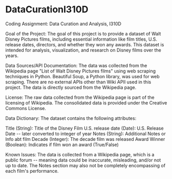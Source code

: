 # DataCurationI310D
Coding Assignment: Data Curation and Analysis, I310D

Goal of the Project:
The goal of this project is to provide a dataset of Walt Disney Pictures films, including essential information like film titles, U.S. release dates, directors, and whether they won any awards. This dataset is intended for analysis, visualization, and research on Disney films over the years.

Data Sources/API Documentation:
The data was collected from the Wikipedia page "List of Walt Disney Pictures films" using web scraping techniques in Python. Beautiful Soup, a Python library, was used for web scraping. There are no external APIs other than Wiki APII used in this project. The data is directly sourced from the Wikipedia page.

License:
The raw data collected from the Wikipedia page is part of the licensing of Wikipedia. The consolidated data is provided under the Creative Commons License.

Data Dictionary:
  The dataset contains the following attributes:

  Title (String): Title of the Disney Film
  U.S. release date (Date): U.S. Release Date -- later converted to integer of year
  Notes (String): Additional Notes or Info abt film
  Decade (Integer): The decade film was released
  Award Winner (Boolean): Indicates if film won an award (True/False)

Known Issues:
The data is collected from a Wikipedia page, which is a public forum -- meaning data could be inaccurate, misleading, and/or not up to date. The Notes section may also not be completely encompassing of each film's performance. 
